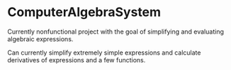 # ComputerAlgebraSystem

Currently nonfunctional project with the goal of simplifying and evaluating algebraic expressions.

Can currently simplify extremely simple expressions and calculate derivatives of expressions and a few functions.
